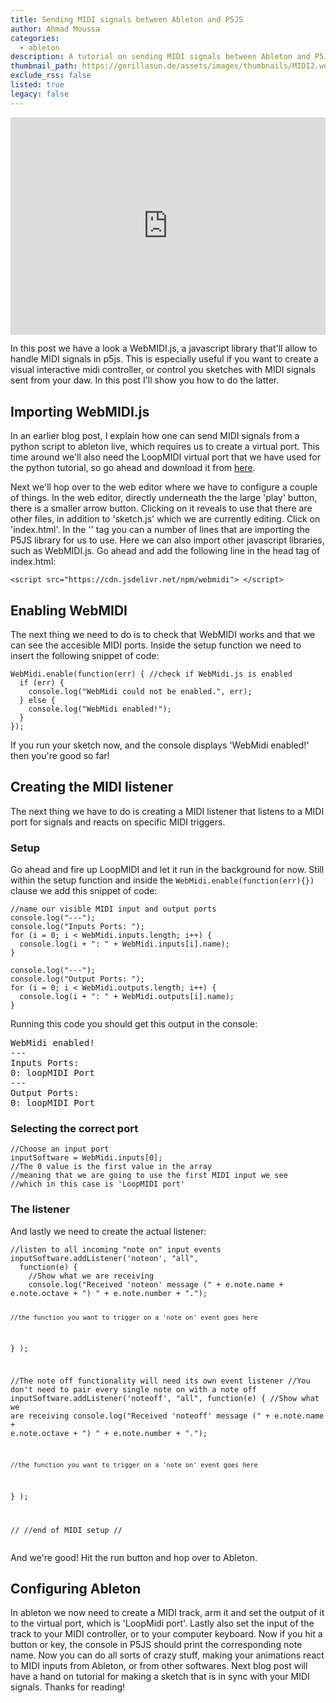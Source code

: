 ```yaml
---
title: Sending MIDI signals between Ableton and P5JS
author: Ahmad Moussa
categories:
  - ableton
description: A tutorial on sending MIDI signals between Ableton and P5JS.
thumbnail_path: https://gorillasun.de/assets/images/thumbnails/MIDI2.webm
exclude_rss: false
listed: true
legacy: false
---
```


<div style="width:100%;height:0;padding-bottom:69%;position:relative;"><iframe src="https://giphy.com/embed/FP2tlzlCyplK0NhGaE" width="100%" height="100%" style="position:absolute; pointer-events:none;" frameBorder="0" class="giphy-embed" allowFullScreen></iframe></div>
<p></p>
<p>In this post we have a look a WebMIDI.js, a javascript library that'll allow to handle MIDI signals in p5js. This is especially useful if you want to create a visual interactive midi controller, or control you sketches with MIDI signals sent from your daw. In this post I'll show you how to do the latter.</p>

<h2>Importing WebMIDI.js</h2>
<p>In an earlier blog post, I explain how one can send MIDI signals from a python script to ableton live, which requires us to create a virtual port.  This time around we'll also need the LoopMIDI virtual port that we have used for the python tutorial, so go ahead and download it from <a href='http://www.tobias-erichsen.de/software/loopmidi.html' target="_blank" rel="noopener noreferrer">here</a>.</p>

<p>Next we'll hop over to the web editor where we have to configure a couple of things. In the web editor, directly underneath the the large 'play' button, there is a smaller arrow button. Clicking on it reveals to use that there are other files, in addition to 'sketch.js' which we are currently editing. Click on 'index.html'. In the '<head>' tag you can a number of lines that are importing the P5JS library for us to use. Here we can also import other javascript libraries, such as WebMIDI.js. Go ahead and add the following line in the head tag of index.html: </p>
  
<pre><code>&lt;script src="https://cdn.jsdelivr.net/npm/webmidi"&gt; &lt;/script&gt;</code></pre>

<h2>Enabling WebMIDI</h2>
<p>The next thing we need to do is to check that WebMIDI works and that we can see the accesible MIDI ports. Inside the setup function we need to insert the following snippet of code:</p>

<pre><code>WebMidi.enable(function(err) { //check if WebMidi.js is enabled
  if (err) {
    console.log("WebMidi could not be enabled.", err);
  } else {
    console.log("WebMidi enabled!");
  }
}); 
</code></pre>

<p>If you run your sketch now, and the console displays 'WebMidi enabled!' then you're good so far!</p>

<h2>Creating the MIDI listener</h2>
<p>The next thing we have to do is creating a MIDI listener that listens to a MIDI port for signals and reacts on specific MIDI triggers.</p>
<h3>Setup</h3>
<p>Go ahead and fire up LoopMIDI and let it run in the background for now. Still within the setup function and inside the <code>WebMidi.enable(function(err){})</code> clause we add this snippet of code:</p>

<pre><code>//name our visible MIDI input and output ports
console.log("---");
console.log("Inputs Ports: ");
for (i = 0; i < WebMidi.inputs.length; i++) {
  console.log(i + ": " + WebMidi.inputs[i].name);
}

console.log("---");
console.log("Output Ports: ");
for (i = 0; i < WebMidi.outputs.length; i++) {
  console.log(i + ": " + WebMidi.outputs[i].name);
}
</code></pre>

<p>Running this code you should get this output in the console:</p>
<pre>
WebMidi enabled! 
--- 
Inputs Ports:  
0: loopMIDI Port 
--- 
Output Ports:  
0: loopMIDI Port 
</pre>

<h3>Selecting the correct port</h3>
<pre><code>//Choose an input port
inputSoftware = WebMidi.inputs[0];
//The 0 value is the first value in the array
//meaning that we are going to use the first MIDI input we see
//which in this case is 'LoopMIDI port'
</code></pre>

<h3>The listener</h3>
<p>And lastly we need to create the actual listener:</p>
<pre><code>//listen to all incoming "note on" input events
inputSoftware.addListener('noteon', "all",
  function(e) {
    //Show what we are receiving
    console.log("Received 'noteon' message (" + e.note.name + e.note.octave + ") " + e.note.number + ".");

    //the function you want to trigger on a 'note on' event goes here
  }
);

//The note off functionality will need its own event listener
//You don't need to pair every single note on with a note off
inputSoftware.addListener('noteoff', "all",
  function(e) {
    //Show what we are receiving
    console.log("Received 'noteoff' message (" + e.note.name + e.note.octave + ") " + e.note.number + ".");

    //the function you want to trigger on a 'note on' event goes here
  }
);

//
//end of MIDI setup
//
</code></pre>
<p>And we're good! Hit the run button and hop over to Ableton.</p>

<h2>Configuring Ableton</h2>
<p>In ableton we now need to create a MIDI track, arm it and set the output of it to the virtual port, which is 'LoopMidi port'. Lastly also set the input of the track to your MIDI controller, or to your computer keyboard. Now if you hit a button or key, the console in P5JS should print the corresponding note name. Now you can do all sorts of crazy stuff, making your animations react to MIDI inputs from Ableton, or from other softwares. Next blog post will have a hand on tutorial for making a sketch that is in sync with your MIDI signals. Thanks for reading!</p>

